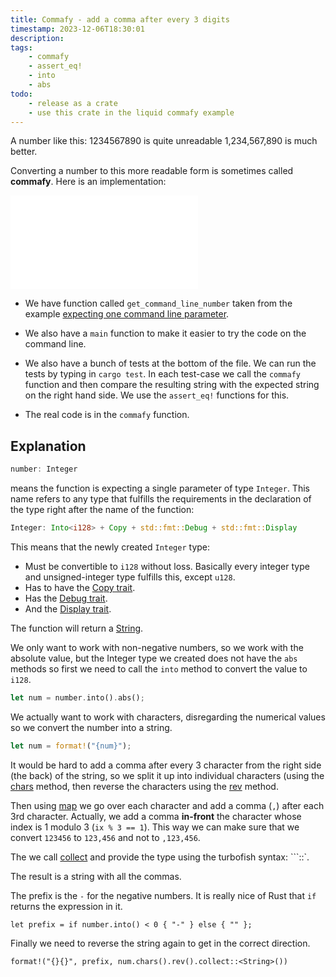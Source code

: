 ```yaml
---
title: Commafy - add a comma after every 3 digits
timestamp: 2023-12-06T18:30:01
description:
tags:
    - commafy
    - assert_eq!
    - into
    - abs
todo:
    - release as a crate
    - use this crate in the liquid commafy example
---
```



A number like this: 1234567890 is quite unreadable 1,234,567,890 is much better.

Converting a number to this more readable form is sometimes called **commafy**.
Here is an implementation:

![](examples/commafy/src/main.rs)

* We have function called `get_command_line_number` taken from the example [expecting one command line parameter](/expect-one-command-line-parameter).
* We also have a `main` function to make it easier to try the code on the command line.
* We also have a bunch of tests at the bottom of the file. We can run the tests by typing in `cargo test`.
    In each test-case we call the `commafy` function and then compare the resulting string with the expected string on the right hand side.
    We use the `assert_eq!` functions for this.

* The real code is in the `commafy` function.

## Explanation

```rust
number: Integer
```
means the function is expecting a single parameter of type `Integer`.
This name refers to any type that fulfills the requirements in the declaration of the type
right after the name of the function:

```rust
Integer: Into<i128> + Copy + std::fmt::Debug + std::fmt::Display
```

This means that the newly created `Integer` type:
* Must be convertible to `i128` without loss. Basically every integer type and unsigned-integer type fulfills this, except `u128`.
* Has to have the [Copy trait](https://doc.rust-lang.org/std/marker/trait.Copy.html).
* Has the [Debug trait](https://doc.rust-lang.org/std/fmt/trait.Debug.html).
* And the [Display trait](https://doc.rust-lang.org/std/fmt/trait.Display.html).

The function will return a [String](https://doc.rust-lang.org/std/string/struct.String.html).

We only want to work with non-negative numbers, so we work with the absolute value, but the Integer type we created
does not have the `abs` methods so first we need to call the `into` method to convert the value to `i128`.


```rust
let num = number.into().abs();
```

We actually want to work with characters, disregarding the numerical values so we convert the number into a string.

```rust
let num = format!("{num}");
```

It would be hard to add a comma after every 3 character from the right side (the back) of the string, so we split it up into individual characters
(using the [chars](https://doc.rust-lang.org/std/primitive.str.html#method.chars) method,
then reverse the characters using the [rev](https://doc.rust-lang.org/std/iter/trait.Iterator.html#method.rev) method.


Then using [map](https://doc.rust-lang.org/std/iter/trait.Iterator.html#method.map) we go over each character and add
a comma (`,`) after each 3rd character. Actually, we add a comma **in-front** the character whose index is 1 modulo 3 (`ix % 3 == 1`).
This way we can make sure that we convert `123456` to `123,456` and not to `,123,456`.

The we call [collect](https://doc.rust-lang.org/std/iter/trait.Iterator.html#method.collect) and provide the type using the turbofish syntax:
```::<String>`.

The result is a string with all the commas.

The prefix is the `-` for the negative numbers. It is really nice of Rust that `if` returns the expression in it.

```
let prefix = if number.into() < 0 { "-" } else { "" };
```

Finally we need to reverse the string again to get in the correct direction.

```
format!("{}{}", prefix, num.chars().rev().collect::<String>())
```


